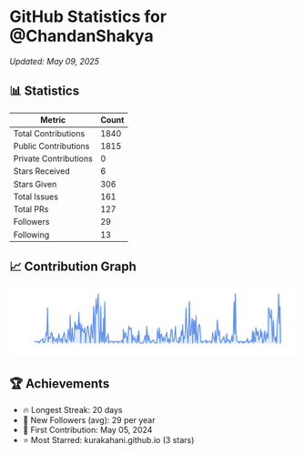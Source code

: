 # GitHub Statistics for @ChandanShakya
*Updated: May 09, 2025*

## 📊 Statistics
| Metric | Count |
|--------|--------|
| Total Contributions | 1840 |
| Public Contributions | 1815 |
| Private Contributions | 0 |
| Stars Received | 6 |
| Stars Given | 306 |
| Total Issues | 161 |
| Total PRs | 127 |
| Followers | 29 |
| Following | 13 |

## 📈 Contribution Graph

![Contribution Graph](./contribution_graph.png)

## 🏆 Achievements

- 🔥 Longest Streak: 20 days
- 👥 New Followers (avg): 29 per year
- 📅 First Contribution: May 05, 2024
- ⭐ Most Starred: kurakahani.github.io (3 stars)
